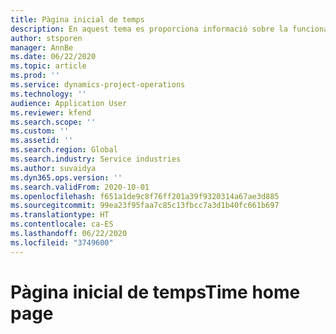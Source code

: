 ```yaml
---
title: Pàgina inicial de temps
description: En aquest tema es proporciona informació sobre la funcionalitat de temps al Microsoft Dynamics 365 Project Operations.
author: stsporen
manager: AnnBe
ms.date: 06/22/2020
ms.topic: article
ms.prod: ''
ms.service: dynamics-project-operations
ms.technology: ''
audience: Application User
ms.reviewer: kfend
ms.search.scope: ''
ms.custom: ''
ms.assetid: ''
ms.search.region: Global
ms.search.industry: Service industries
ms.author: suvaidya
ms.dyn365.ops.version: ''
ms.search.validFrom: 2020-10-01
ms.openlocfilehash: f651a1de9c8f76ff201a39f9320314a67ae3d885
ms.sourcegitcommit: 99ea23f95faa7c85c13fbcc7a3d1b40fc661b697
ms.translationtype: HT
ms.contentlocale: ca-ES
ms.lasthandoff: 06/22/2020
ms.locfileid: "3749600"
---
```

# <a name="time-home-page"></a><span data-ttu-id="8586f-103">Pàgina inicial de temps</span><span class="sxs-lookup"><span data-stu-id="8586f-103">Time home page</span></span>
